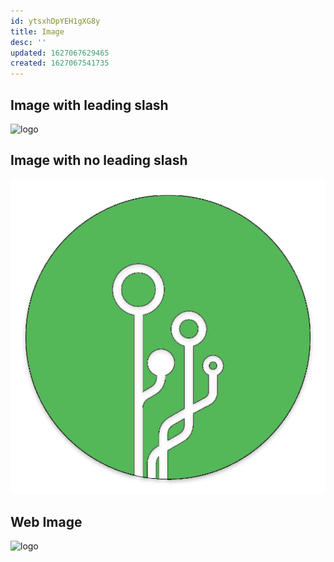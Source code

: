 ```yaml
---
id: ytsxhDpYEH1gXG8y
title: Image
desc: ''
updated: 1627067629465
created: 1627067541735
---
```



## Image with leading slash
![logo](/assets/images/logo.png)

## Image with no leading slash
![logo](assets/images/logo.png)

## Web Image

![logo](https://uploads-ssl.webflow.com/603b08fa990eb31d7e66a8dc/60472ad03bb4cf4f58d61802_Dendron%202D.png)